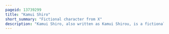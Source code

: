 ```yaml
---
pageid: 13739299
title: "Kamui Shiro"
short_summary: "Fictional character from X"
description: "Kamui Shiro, also written as Kamui Shirou, is a fictional Character that was created by Clamp and introduced as the Protagonist of the Manga Series X. Kamui is a young Esper returning to his Home Tokyo after a six-year Absence following his Mother's last will and testament. According to her, he can change the World's Fate. He can either join the Groups a Dragons of Heaven or Dragons of Earth and Fight for Mankind or the Nature, respectively. Kamui has also appeared in the animated Adaptations of X, in which he follows a different Course of Action, and he also appears as an alternative Persona from a post-apocalyptic Tokyo in the Manga Tsubasa: Reservoir Chronicle."
---
```

